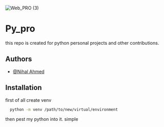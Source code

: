 
![Web_PRO (3)](https://github.com/nihal4/py_pro/assets/62196755/2b0e44fd-ee71-4a79-9769-4ff53611ea46)


# Py_pro

this repo is created for python personal projects and other contributions. 


## Authors

- [@Nihal Ahmed](https://www.facebook.com/Nihal.ODriscoll/)


## Installation

first of all create venv

```bash
  python -m venv /path/to/new/virtual/environment
```
then pest my python into it. simple
